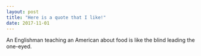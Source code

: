```yaml
---
layout: post
title: "Here is a quote that I like!"
date: 2017-11-01
---
```


An Englishman teaching an American about food is like the blind leading the one-eyed.
